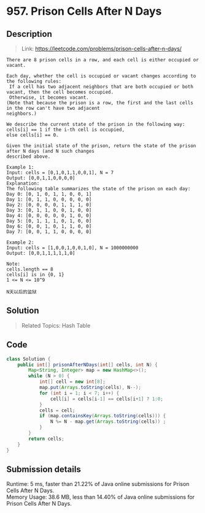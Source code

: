 # 957. Prison Cells After N Days

## Description

> Link: https://leetcode.com/problems/prison-cells-after-n-days/

```
There are 8 prison cells in a row, and each cell is either occupied or vacant.

Each day, whether the cell is occupied or vacant changes according to the following rules:
 If a cell has two adjacent neighbors that are both occupied or both vacant, then the cell becomes occupied.
 Otherwise, it becomes vacant.
(Note that because the prison is a row, the first and the last cells in the row can't have two adjacent 
neighbors.)

We describe the current state of the prison in the following way: cells[i] == 1 if the i-th cell is occupied,
else cells[i] == 0.

Given the initial state of the prison, return the state of the prison after N days (and N such changes 
described above. 

Example 1:
Input: cells = [0,1,0,1,1,0,0,1], N = 7
Output: [0,0,1,1,0,0,0,0]
Explanation: 
The following table summarizes the state of the prison on each day:
Day 0: [0, 1, 0, 1, 1, 0, 0, 1]
Day 1: [0, 1, 1, 0, 0, 0, 0, 0]
Day 2: [0, 0, 0, 0, 1, 1, 1, 0]
Day 3: [0, 1, 1, 0, 0, 1, 0, 0]
Day 4: [0, 0, 0, 0, 0, 1, 0, 0]
Day 5: [0, 1, 1, 1, 0, 1, 0, 0]
Day 6: [0, 0, 1, 0, 1, 1, 0, 0]
Day 7: [0, 0, 1, 1, 0, 0, 0, 0]

Example 2:
Input: cells = [1,0,0,1,0,0,1,0], N = 1000000000
Output: [0,0,1,1,1,1,1,0]

Note:
cells.length == 8
cells[i] is in {0, 1}
1 <= N <= 10^9

N天以后的监狱

```


## Solution

> Related Topics: Hash Table




### 
> 


## Code

```java
class Solution {
    public int[] prisonAfterNDays(int[] cells, int N) {
        Map<String, Integer> map = new HashMap<>();
        while (N > 0) {
            int[] cell = new int[8];
            map.put(Arrays.toString(cells), N--);
            for (int i = 1; i < 7; i++) {
                cell[i] = cells[i-1] == cells[i+1] ? 1:0;
            }
            cells = cell;
            if (map.containsKey(Arrays.toString(cells))) {
                N %= N - map.get(Arrays.toString(cells)) ;
            }
        }
        return cells;
    }
}
```

## Submission details
Runtime: 5 ms, faster than 21.22% of Java online submissions for Prison Cells After N Days.<br>
Memory Usage: 38.6 MB, less than 14.40% of Java online submissions for Prison Cells After N Days.
